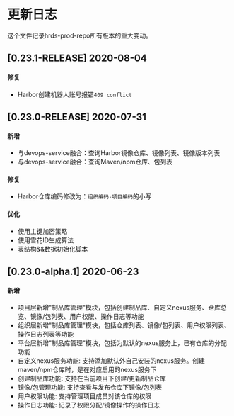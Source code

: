 # 更新日志
这个文件记录hrds-prod-repo所有版本的重大变动。

## [0.23.1-RELEASE] 2020-08-04

#### 修复
- Harbor创建机器人账号报错`409 conflict`

## [0.23.0-RELEASE] 2020-07-31

#### 新增
- 与devops-service融合：查询Harbor镜像仓库、镜像列表、镜像版本列表
- 与devops-service融合：查询Maven/npm仓库、包列表

#### 修复
- Harbor仓库编码修改为：`组织编码-项目编码`的小写

#### 优化
- 使用主键加密策略
- 使用雪花ID生成算法 
- 表结构&&数据初始化脚本

## [0.23.0-alpha.1] 2020-06-23

#### 新增
- 项目层新增"制品库管理"模块，包括创建制品库、自定义nexus服务、仓库总览、镜像/包列表、用户权限、操作日志等功能
- 组织层新增"制品库管理"模块，包括仓库列表、镜像/包列表、用户权限列表、操作日志列表等功能
- 平台层新增"制品库管理"模块，包括为默认的nexus服务上，已有仓库的分配功能
- 自定义nexus服务功能: 支持添加默认外自己安装的nexus服务。创建maven/npm仓库时，是在对应启用的nexus服务下
- 创建制品库功能: 支持在当前项目下创建/更新制品仓库
- 镜像/包管理功能: 支持查看与发布仓库下镜像/包列表
- 用户权限功能: 支持管理项目成员对该仓库的权限
- 操作日志功能: 记录了权限分配/镜像操作的操作日志